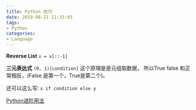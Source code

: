 ```yaml
---
title: Python 技巧
date: 2019-08-21 11:33:03
tags:
- Python
categories: 
- Language
---
```


**Reverse List**
`x = x[::-1]`

**三元表达式**
`(0, 1)[condition]` 这个原理是是元组取数据， 所以True false 和正常相反，(False 是第一个，True是第二个)。

还可以这么写: `x if condition else y`

[Python进阶用法](https://eastlakeside.gitbooks.io/interpy-zh/content/)